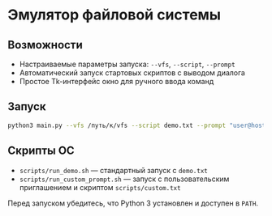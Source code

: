 # Эмулятор файловой системы

## Возможности
- Настраиваемые параметры запуска: `--vfs`, `--script`, `--prompt`
- Автоматический запуск стартовых скриптов с выводом диалога
- Простое Tk-интерфейс окно для ручного ввода команд

## Запуск
```sh
python3 main.py --vfs /путь/к/vfs --script demo.txt --prompt "user@host$ "
```

## Скрипты ОС
- `scripts/run_demo.sh` — стандартный запуск с `demo.txt`
- `scripts/run_custom_prompt.sh` — запуск с пользовательским приглашением и скриптом `scripts/custom.txt`

Перед запуском убедитесь, что Python 3 установлен и доступен в `PATH`.
